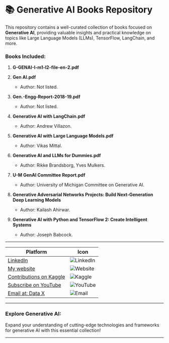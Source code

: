 # 📚 Generative AI Books Repository  

This repository contains a well-curated collection of books focused on **Generative AI**, providing valuable insights and practical knowledge on topics like Large Language Models (LLMs), TensorFlow, LangChain, and more.

### Books Included:  

1. **G-GENAI-I-m1-l2-file-en-2.pdf**   

2. **Gen AI.pdf**  
   - Author: Not listed.  

3. **Gen.-Engg-Report-2018-19.pdf**  
   - Author: Not listed.  

4. **Generative AI with LangChain.pdf**  
   - Author: Andrew Villazon.  

5. **Generative AI with Large Language Models.pdf**  
   - Author: Vikas Mittal.  

6. **Generative AI and LLMs for Dummies.pdf**  
   - Author: Rikke Brandsborg, Yves Mulkers.  

7. **U-M GenAI Committee Report.pdf**  
   - Author: University of Michigan Committee on Generative AI.  

8. **Generative Adversarial Networks Projects: Build Next-Generation Deep Learning Models**  
   - Author: Kailash Ahirwar.  

9. **Generative AI with Python and TensorFlow 2: Create Intelligent Systems**  
   - Author: Joseph Babcock.  

---

| Platform               | Icon                                                                                 |
|------------------------|--------------------------------------------------------------------------------------|
| [LinkedIn ](https://www.linkedin.com/in/rajaahmedalikhan)   | ![LinkedIn](https://img.shields.io/badge/-LinkedIn-0077B5?logo=linkedin&logoColor=white)   |
| [My website ](https://dataxofficial.com)         | ![Website](https://img.shields.io/badge/-Website-FF6600?logo=web&logoColor=white)         |
| [Contributions on Kaggle ](https://www.kaggle.com/datascientist97) | ![Kaggle](https://img.shields.io/badge/-Kaggle-20BEFF?logo=kaggle&logoColor=white)      |
| [Subscribe on YouTube ](https://www.youtube.com/@datax_official) | ![YouTube](https://img.shields.io/badge/-YouTube-FF0000?logo=youtube&logoColor=white) |
| [Email at: Data X](mailto:datascientist097@gmail.com)     | ![Email](https://img.shields.io/badge/-Email-D14836?logo=gmail&logoColor=white)          |  

---

### Explore Generative AI:  
Expand your understanding of cutting-edge technologies and frameworks for generative AI with this essential collection!  

---


